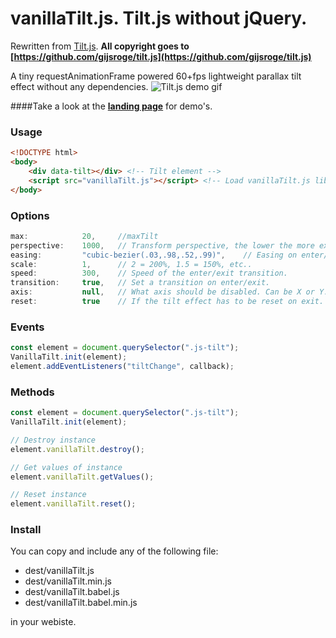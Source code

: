 # vanillaTilt.js. Tilt.js without jQuery.
Rewritten from [Tilt.js](https://github.com/gijsroge/tilt.js).
**All copyright goes to [https://github.com/gijsroge/tilt.js](https://github.com/gijsroge/tilt.js)**

A tiny requestAnimationFrame powered 60+fps lightweight parallax tilt effect without any dependencies.
![Tilt.js demo gif](http://gijsroge.github.io/tilt.js/tilt.js.gif)

####Take a look at the **[landing page](http://micku7zu.github.io/vanillaTilt.js/)** for demo's.

### Usage

```html
<!DOCTYPE html>
<body>
    <div data-tilt></div> <!-- Tilt element -->
    <script src="vanillaTilt.js"></script> <!-- Load vanillaTilt.js library -->
</body>
```

### Options
```js
max:            20,     //maxTilt
perspective:    1000,   // Transform perspective, the lower the more extreme the tilt gets.
easing:         "cubic-bezier(.03,.98,.52,.99)",    // Easing on enter/exit.
scale:          1,      // 2 = 200%, 1.5 = 150%, etc..
speed:          300,    // Speed of the enter/exit transition.
transition:     true,   // Set a transition on enter/exit.
axis:           null,   // What axis should be disabled. Can be X or Y.
reset:          true    // If the tilt effect has to be reset on exit.
```

### Events
```js
const element = document.querySelector(".js-tilt");
VanillaTilt.init(element);
element.addEventListeners("tiltChange", callback);
```

### Methods
```js
const element = document.querySelector(".js-tilt");
VanillaTilt.init(element);

// Destroy instance
element.vanillaTilt.destroy();

// Get values of instance
element.vanillaTilt.getValues();

// Reset instance
element.vanillaTilt.reset();
```

### Install
You can copy and include any of the following file:

* dest/vanillaTilt.js
* dest/vanillaTilt.min.js
* dest/vanillaTilt.babel.js
* dest/vanillaTilt.babel.min.js

in your webiste.
